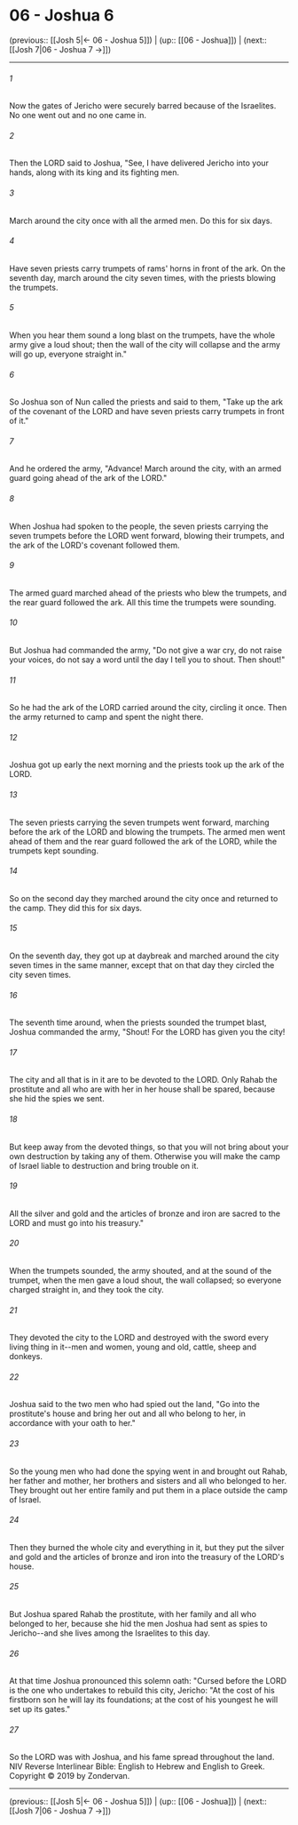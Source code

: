 # 06 - Joshua 6

(previous:: [[Josh 5|← 06 - Joshua 5]]) | (up:: [[06 - Joshua]]) | (next:: [[Josh 7|06 - Joshua 7 →]])

***


###### 1 
Now the gates of Jericho were securely barred because of the Israelites. No one went out and no one came in. 

###### 2 
Then the LORD said to Joshua, "See, I have delivered Jericho into your hands, along with its king and its fighting men. 

###### 3 
March around the city once with all the armed men. Do this for six days. 

###### 4 
Have seven priests carry trumpets of rams' horns in front of the ark. On the seventh day, march around the city seven times, with the priests blowing the trumpets. 

###### 5 
When you hear them sound a long blast on the trumpets, have the whole army give a loud shout; then the wall of the city will collapse and the army will go up, everyone straight in." 

###### 6 
So Joshua son of Nun called the priests and said to them, "Take up the ark of the covenant of the LORD and have seven priests carry trumpets in front of it." 

###### 7 
And he ordered the army, "Advance! March around the city, with an armed guard going ahead of the ark of the LORD." 

###### 8 
When Joshua had spoken to the people, the seven priests carrying the seven trumpets before the LORD went forward, blowing their trumpets, and the ark of the LORD's covenant followed them. 

###### 9 
The armed guard marched ahead of the priests who blew the trumpets, and the rear guard followed the ark. All this time the trumpets were sounding. 

###### 10 
But Joshua had commanded the army, "Do not give a war cry, do not raise your voices, do not say a word until the day I tell you to shout. Then shout!" 

###### 11 
So he had the ark of the LORD carried around the city, circling it once. Then the army returned to camp and spent the night there. 

###### 12 
Joshua got up early the next morning and the priests took up the ark of the LORD. 

###### 13 
The seven priests carrying the seven trumpets went forward, marching before the ark of the LORD and blowing the trumpets. The armed men went ahead of them and the rear guard followed the ark of the LORD, while the trumpets kept sounding. 

###### 14 
So on the second day they marched around the city once and returned to the camp. They did this for six days. 

###### 15 
On the seventh day, they got up at daybreak and marched around the city seven times in the same manner, except that on that day they circled the city seven times. 

###### 16 
The seventh time around, when the priests sounded the trumpet blast, Joshua commanded the army, "Shout! For the LORD has given you the city! 

###### 17 
The city and all that is in it are to be devoted to the LORD. Only Rahab the prostitute and all who are with her in her house shall be spared, because she hid the spies we sent. 

###### 18 
But keep away from the devoted things, so that you will not bring about your own destruction by taking any of them. Otherwise you will make the camp of Israel liable to destruction and bring trouble on it. 

###### 19 
All the silver and gold and the articles of bronze and iron are sacred to the LORD and must go into his treasury." 

###### 20 
When the trumpets sounded, the army shouted, and at the sound of the trumpet, when the men gave a loud shout, the wall collapsed; so everyone charged straight in, and they took the city. 

###### 21 
They devoted the city to the LORD and destroyed with the sword every living thing in it--men and women, young and old, cattle, sheep and donkeys. 

###### 22 
Joshua said to the two men who had spied out the land, "Go into the prostitute's house and bring her out and all who belong to her, in accordance with your oath to her." 

###### 23 
So the young men who had done the spying went in and brought out Rahab, her father and mother, her brothers and sisters and all who belonged to her. They brought out her entire family and put them in a place outside the camp of Israel. 

###### 24 
Then they burned the whole city and everything in it, but they put the silver and gold and the articles of bronze and iron into the treasury of the LORD's house. 

###### 25 
But Joshua spared Rahab the prostitute, with her family and all who belonged to her, because she hid the men Joshua had sent as spies to Jericho--and she lives among the Israelites to this day. 

###### 26 
At that time Joshua pronounced this solemn oath: "Cursed before the LORD is the one who undertakes to rebuild this city, Jericho: "At the cost of his firstborn son he will lay its foundations; at the cost of his youngest he will set up its gates." 

###### 27 
So the LORD was with Joshua, and his fame spread throughout the land. NIV Reverse Interlinear Bible: English to Hebrew and English to Greek. Copyright © 2019 by Zondervan.

***

(previous:: [[Josh 5|← 06 - Joshua 5]]) | (up:: [[06 - Joshua]]) | (next:: [[Josh 7|06 - Joshua 7 →]])
